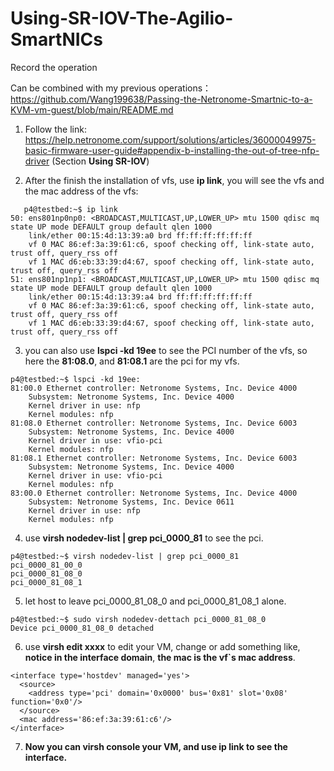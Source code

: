 # Using-SR-IOV-The-Agilio-SmartNICs
Record the operation

Can be combined with my previous operations： https://github.com/Wang199638/Passing-the-Netronome-Smartnic-to-a-KVM-vm-guest/blob/main/README.md

1. Follow the link: https://help.netronome.com/support/solutions/articles/36000049975-basic-firmware-user-guide#appendix-b-installing-the-out-of-tree-nfp-driver (Section **Using SR-IOV**)

2. After the finish the installation of vfs, use **ip link**, you will see the vfs and the mac address of the vfs:
   
```
   p4@testbed:~$ ip link
50: ens801np0np0: <BROADCAST,MULTICAST,UP,LOWER_UP> mtu 1500 qdisc mq state UP mode DEFAULT group default qlen 1000
    link/ether 00:15:4d:13:39:a0 brd ff:ff:ff:ff:ff:ff
    vf 0 MAC 86:ef:3a:39:61:c6, spoof checking off, link-state auto, trust off, query_rss off
    vf 1 MAC d6:eb:33:39:d4:67, spoof checking off, link-state auto, trust off, query_rss off
51: ens801np1np1: <BROADCAST,MULTICAST,UP,LOWER_UP> mtu 1500 qdisc mq state UP mode DEFAULT group default qlen 1000
    link/ether 00:15:4d:13:39:a4 brd ff:ff:ff:ff:ff:ff
    vf 0 MAC 86:ef:3a:39:61:c6, spoof checking off, link-state auto, trust off, query_rss off
    vf 1 MAC d6:eb:33:39:d4:67, spoof checking off, link-state auto, trust off, query_rss off
 ```

3. you can also use **lspci -kd 19ee** to see the PCI number of the vfs, so here the **81:08.0**, and **81:08.1** are the pci for my vfs.

```
p4@testbed:~$ lspci -kd 19ee:
81:00.0 Ethernet controller: Netronome Systems, Inc. Device 4000
	Subsystem: Netronome Systems, Inc. Device 4000
	Kernel driver in use: nfp
	Kernel modules: nfp
81:08.0 Ethernet controller: Netronome Systems, Inc. Device 6003
	Subsystem: Netronome Systems, Inc. Device 4000
	Kernel driver in use: vfio-pci
	Kernel modules: nfp
81:08.1 Ethernet controller: Netronome Systems, Inc. Device 6003
	Subsystem: Netronome Systems, Inc. Device 4000
	Kernel driver in use: vfio-pci
	Kernel modules: nfp
83:00.0 Ethernet controller: Netronome Systems, Inc. Device 4000
	Subsystem: Netronome Systems, Inc. Device 0611
	Kernel driver in use: nfp
	Kernel modules: nfp
```

4. use **virsh nodedev-list | grep pci_0000_81** to see the pci.
```
p4@testbed:~$ virsh nodedev-list | grep pci_0000_81
pci_0000_81_00_0
pci_0000_81_08_0
pci_0000_81_08_1
```

5. let host to leave pci_0000_81_08_0 and pci_0000_81_08_1 alone.
```
p4@testbed:~$ sudo virsh nodedev-dettach pci_0000_81_08_0
Device pci_0000_81_08_0 detached
```

6. use **virsh edit xxxx** to edit your VM, change or add something like, **notice in the interface domain**, **the mac is the vf`s mac address**.
```
<interface type='hostdev' managed='yes'>
  <source>
    <address type='pci' domain='0x0000' bus='0x81' slot='0x08' function='0x0'/>
  </source>
  <mac address='86:ef:3a:39:61:c6'/>
</interface>
```

7. **Now you can virsh console your VM, and use ip link to see the interface.**
